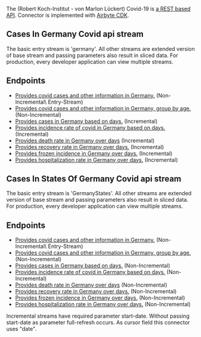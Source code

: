The (Robert Koch-Institut - von Marlon Lückert) Covid-19 is
[a REST based API](https://api.corona-zahlen.org/). Connector is implemented with
[Airbyte CDK](https://docs.airbyte.io/connector-development/cdk-python).

## Cases In Germany Covid api stream

The basic entry stream is 'germany'. All other streams are extended version of base stream and
passing parameters also result in sliced data. For production, every developer application can view
multiple streams.

## Endpoints

- [Provides covid cases and other information in Germany.](https://api.corona-zahlen.org/germany)
  \(Non-Incremental\ Entry-Stream)
- [Provides covid cases and other information in Germany, group by age.](https://api.corona-zahlen.org/germany/age-groups)
  \(Non-Incremental\)
- [Provides cases in Germany based on days.](https://api.corona-zahlen.org/germany/germany/history/cases/:days)
  \(Incremental\)
- [Provides incidence rate of covid in Germany based on days.](https://api.corona-zahlen.org/germany/germany/history/incidence/:days)
  \(Incremental\)
- [Provides death rate in Germany over days](https://api.corona-zahlen.org/germany/germany/history/deaths/:days)
  \(Incremental\)
- [Provides recovery rate in Germany over days.](https://api.corona-zahlen.org/germany/germany/history/recovered/:days)
  \(Incremental\)
- [Provides frozen incidence in Germany over days.](https://api.corona-zahlen.org/germany/germany/history/frozen-incidence/:days)
  \(Incremental\)
- [Provides hospitalization rate in Germany over days.](https://api.corona-zahlen.org/germany/germany/history/hospitalization/:days)
  \(Incremental\)

## Cases In States Of Germany Covid api stream

The basic entry stream is 'GermanyStates'. All other streams are extended version of base stream and
passing parameters also result in sliced data. For production, every developer application can view
multiple streams.

## Endpoints

- [Provides covid cases and other information in Germany.](https://api.corona-zahlen.org/state)
  \(Non-Incremental\ Entry-Stream)
- [Provides covid cases and other information in Germany, group by age.](https://api.corona-zahlen.org/states/age-groupss)
  \(Non-Incremental\)
- [Provides cases in Germany based on days.](https://api.corona-zahlen.org/germany/states/history/cases/:days)
  \(Non-Incremental\)
- [Provides incidence rate of covid in Germany based on days.](https://api.corona-zahlen.org/germany/states/history/incidence/:days)
  \(Non-Incremental\)
- [Provides death rate in Germany over days](https://api.corona-zahlen.org/germany/states/history/deaths/:days)
  \(Non-Incremental\)
- [Provides recovery rate in Germany over days.](https://api.corona-zahlen.org/germany/states/history/recovered/:days)
  \(Non-Incremental\)
- [Provides frozen incidence in Germany over days.](https://api.corona-zahlen.org/germany/states/history/frozen-incidence/:days)
  \(Non-Incremental\)
- [Provides hospitalization rate in Germany over days.](https://api.corona-zahlen.org/germany/states/history/hospitalization/:days)
  \(Non-Incremental\)

Incremental streams have required parameter start-date. Without passing start-date as parameter
full-refresh occurs. As cursor field this connector uses "date".
